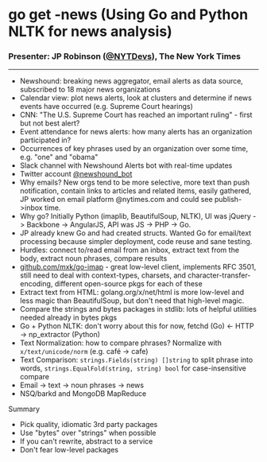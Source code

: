 # go get -news (Using Go and Python NLTK for news analysis)

### Presenter: JP Robinson ([@NYTDevs](https://twitter.com/@NYTDevs)), The New York Times
----

- Newshound: breaking news aggregator, email alerts as data source, subscribed to 18 major news organizations
- Calendar view: plot news alerts, look at clusters and determine if news events have occurred (e.g. Supreme Court hearings)
- CNN: "The U.S. Supreme Court has reached an important ruling" - first but not best alert?
- Event attendance for news alerts: how many alerts has an organization participated in?
- Occurrences of key phrases used by an organization over some time, e.g. "one" and "obama"
- Slack channel with Newshound Alerts bot with real-time updates
- Twitter account [@newshound_bot](https://twitter.com/newshound_bot)
- Why emails? New orgs tend to be more selective, more text than push notification, contain links to articles and related items, easily gathered, JP worked on email platform @nytimes.com and could see publish->inbox time.
- Why go? Initially Python (imaplib, BeautifulSoup, NLTK), UI was jQuery -> Backbone -> AngularJS, API was JS -> PHP -> Go.
- JP already knew Go and had created structs. Wanted Go for email/text processing because simpler deployment, code reuse and sane testing.
- Hurdles: connect to/read email from an inbox, extract text from the body, extract noun phrases, compare results
- [github.com/mxk/go-imap](https://github.com/mxk/go-imap) - great low-level client, implements RFC 3501, still need to deal with context-types, charsets, and character-transfer-encoding, different open-source pkgs for each of these
- Extract text from HTML: golang.org/x/net/html is more low-level and less magic than BeautifulSoup, but don't need that high-level magic.
- Compare the strings and bytes packages in stdlib: lots of helpful utilities needed already in bytes pkgs
- Go + Python NLTK: don't worry about this for now, fetchd (Go) <- HTTP -> np_extractor (Python)
- Text Normalization: how to compare phrases? Normalize with `x/text/unicode/norm` (e.g. café -> cafe)
- Text Comparison: `strings.Fields(string) []string` to split phrase into words, `strings.EqualFold(string, string) bool` for case-insensitive compare
- Email -> text -> noun phrases -> news
- NSQ/barkd and MongoDB MapReduce

Summary
- Pick quality, idiomatic 3rd party packages
- Use "bytes" over "strings" when possible
- If you can't rewrite, abstract to a service
- Don't fear low-level packages
